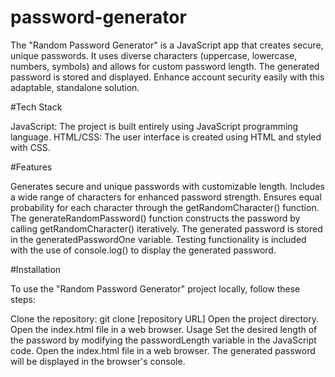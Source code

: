 # password-generator

 The "Random Password Generator" is a JavaScript app that creates secure, unique passwords. It uses diverse characters (uppercase, lowercase, numbers, symbols) and allows for custom password length. The generated password is stored and displayed. Enhance account security easily with this adaptable, standalone solution.

#Tech Stack

JavaScript: The project is built entirely using JavaScript programming language.
HTML/CSS: The user interface is created using HTML and styled with CSS.

#Features

Generates secure and unique passwords with customizable length.
Includes a wide range of characters for enhanced password strength.
Ensures equal probability for each character through the getRandomCharacter() function.
The generateRandomPassword() function constructs the password by calling getRandomCharacter() iteratively.
The generated password is stored in the generatedPasswordOne variable.
Testing functionality is included with the use of console.log() to display the generated password.

#Installation

To use the "Random Password Generator" project locally, follow these steps:

Clone the repository: git clone [repository URL]
Open the project directory.
Open the index.html file in a web browser.
Usage
Set the desired length of the password by modifying the passwordLength variable in the JavaScript code.
Open the index.html file in a web browser.
The generated password will be displayed in the browser's console.
